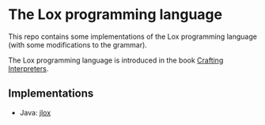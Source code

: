 # The Lox programming language

This repo contains some implementations of the Lox programming language (with some modifications to the grammar).

The Lox programming language is introduced in the book [Crafting Interpreters](https://craftinginterpreters.com/).

## Implementations

- Java: [jlox](jlox/README.md)
